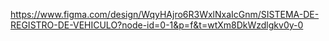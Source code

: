 https://www.figma.com/design/WqyHAjro6R3WxlNxaIcGnm/SISTEMA-DE-REGISTRO-DE-VEHICULO?node-id=0-1&p=f&t=wtXm8DkWzdlgkv0y-0
